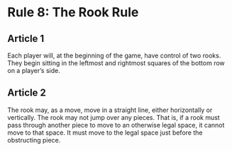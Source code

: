 # Rule 8: The Rook Rule

## Article 1
Each player will, at the beginning of the game, have control of two rooks. They begin sitting in the leftmost and rightmost squares of the bottom row on a player’s side.

## Article 2
The rook may, as a move, move in a straight line, either horizontally or vertically. The rook may not jump over any pieces. That is, if a rook must pass through another piece to move to an otherwise legal space, it cannot move to that space. It must move to the legal space just before the obstructing piece.
